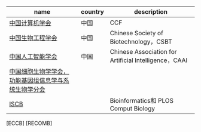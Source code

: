 name | country | description
---- | ------- | ----------
[中国计算机学会](https://www.ccf.org.cn/) | 中国 | CCF
[中国生物工程学会](http://www.biotechchina.org/) | 中国 | Chinese Society of Biotechnology，CSBT
[中国人工智能学会](http://caai.cn/) | 中国 | Chinese Association for Artificial Intelligence，CAAI
[中国细胞生物学学会，功能基因组信息学与系统生物学分会](https://www.cscb.org.cn/index.html) | |
[ISCB]() | | Bioinformatics和 PLOS Comput Biology
[ECCB]
[RECOMB]
